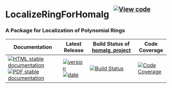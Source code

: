 <!-- BEGIN HEADER -->
# LocalizeRingForHomalg&ensp;<sup><sup>[![View code][code-img]][code-url]</sup></sup>

### A Package for Localization of Polynomial Rings

| Documentation | Latest Release | Build Status of [homalg_project](/../../) | Code Coverage |
| ------------- | -------------- | ------------ | ------------- |
| [![HTML stable documentation][html-img]][html-url] [![PDF stable documentation][pdf-img]][pdf-url] | [![version][version-img]][version-url] [![date][date-img]][date-url] | [![Build Status][tests-img]][tests-url] | [![Code Coverage][codecov-img]][codecov-url] |

<!-- END HEADER -->
<!-- BEGIN FOOTER -->
[html-img]: https://img.shields.io/badge/🔗%20HTML-stable-blue.svg
[html-url]: https://homalg-project.github.io/homalg_project/LocalizeRingForHomalg/doc/chap0_mj.html

[pdf-img]: https://img.shields.io/badge/🔗%20PDF-stable-blue.svg
[pdf-url]: https://homalg-project.github.io/homalg_project/LocalizeRingForHomalg/download_pdf.html

[version-img]: https://img.shields.io/endpoint?url=https://homalg-project.github.io/homalg_project/LocalizeRingForHomalg/badge_version.json&label=🔗%20version&color=yellow
[version-url]: https://homalg-project.github.io/homalg_project/LocalizeRingForHomalg/view_release.html

[date-img]: https://img.shields.io/endpoint?url=https://homalg-project.github.io/homalg_project/LocalizeRingForHomalg/badge_date.json&label=🔗%20released%20on&color=yellow
[date-url]: https://homalg-project.github.io/homalg_project/LocalizeRingForHomalg/view_release.html

[tests-img]: https://github.com/homalg-project/homalg_project/actions/workflows/Tests.yml/badge.svg?branch=master
[tests-url]: https://github.com/homalg-project/homalg_project/actions/workflows/Tests.yml?query=branch%3Amaster

[codecov-img]: https://codecov.io/gh/homalg-project/homalg_project/branch/master/graph/badge.svg?flag=LocalizeRingForHomalg
[codecov-url]: https://codecov.io/gh/homalg-project/homalg_project/tree/master/LocalizeRingForHomalg

[code-img]: https://img.shields.io/badge/-View%20code-blue?logo=github
[code-url]: https://github.com/homalg-project/homalg_project/tree/master/LocalizeRingForHomalg#top
<!-- END FOOTER -->
